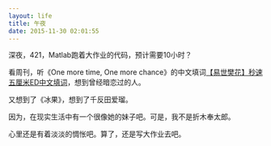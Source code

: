 ```yaml
---
layout: life
title: 午夜
date: 2015-11-30 02:01:55
---
```


深夜，421，Matlab跑着大作业的代码，预计需要10小时？

看周刊，听《One more time, One more chance》的中文填词[【易世樊花】秒速五厘米ED中文填词](http://www.bilibili.com/video/av3254788/)，想到曾经暗恋过的人。

又想到了《冰果》，想到了千反田爱瑠。

因为，在现实生活中有一个很像她的妹子吧。可是，我不是折木奉太郎。

心里还是有着淡淡的惆怅吧。算了，还是写大作业去吧。
